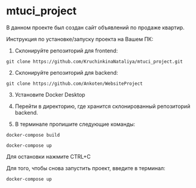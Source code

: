 # mtuci_project

В данном проекте был создан сайт объявлений по продаже квартир.

Инструкция по установке/запуску проекта на Вашем ПК:

1. Склонируйте репозиторий для frontend:

````git clone https://github.com/KruchinkinaNataliya/mtuci_project.git````

2. Склонируйте репозиторий для backend:

````git clone https://github.com/Ankoten/WebsiteProject````

3. Установите Docker Desktop

4. Перейти в директорию, где хранится склонированный репозиторий backend.

5. В терминале пропишите следующие команды:

````docker-compose build````

````docker-compose up````

Для остановки нажмите CTRL+C

Для того, чтобы снова запустить проект, введите в терминал:

````docker-compose up````